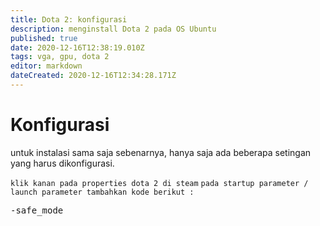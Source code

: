 ```yaml
---
title: Dota 2: konfigurasi
description: menginstall Dota 2 pada OS Ubuntu
published: true
date: 2020-12-16T12:38:19.010Z
tags: vga, gpu, dota 2
editor: markdown
dateCreated: 2020-12-16T12:34:28.171Z
---
```


# Konfigurasi
untuk instalasi sama saja sebenarnya, hanya saja ada beberapa setingan yang harus dikonfigurasi.

`klik kanan pada properties dota 2 di steam` 
`pada startup parameter / launch parameter tambahkan kode berikut :`

<kbd>-safe_mode</kbd>